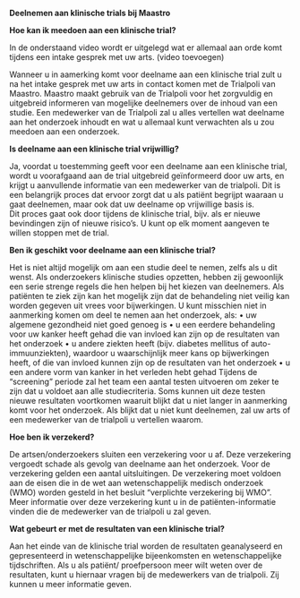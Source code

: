 **Deelnemen aan klinische trials bij Maastro**

**Hoe kan ik meedoen aan een klinische trial?**

In de onderstaand video wordt er uitgelegd wat er allemaal aan orde komt tijdens een intake gesprek met uw arts. (video toevoegen)

Wanneer u in aamerking komt voor deelname aan een klinische trial zult u na het intake gesprek met uw arts in contact komen met de Trialpoli van Maastro.
Maastro maakt gebruik van de Trialpoli voor het zorgvuldig en uitgebreid informeren van mogelijke deelnemers over de inhoud van een studie. Een medewerker van de Trialpoli zal u alles vertellen wat deelname aan het onderzoek inhoudt en wat u allemaal kunt verwachten als u zou meedoen aan een onderzoek. 

**Is deelname aan een klinische trial vrijwillig?**

Ja, voordat u toestemming geeft voor een deelname aan een klinische trial, wordt u voorafgaand aan de trial uitgebreid geïnformeerd door uw arts, en krijgt u aanvullende informatie van een medewerker van de trialpoli. Dit is een belangrijk proces dat ervoor zorgt dat u als patiënt begrijpt waaraan u gaat deelnemen, maar ook dat uw deelname op vrijwillige basis is.   
Dit proces gaat ook door tijdens de klinische trial, bijv. als er nieuwe bevindingen zijn of nieuwe risico’s. U kunt op elk moment aangeven te willen stoppen met de trial.

**Ben ik geschikt voor deelname aan een klinische trial?**

Het is niet altijd mogelijk om aan een studie deel te nemen, zelfs als u dit wenst. Als onderzoekers klinische studies opzetten, hebben zij gewoonlijk een serie strenge regels die hen helpen bij het kiezen van deelnemers. Als patiënten te ziek zijn kan het mogelijk zijn dat de behandeling niet veilig kan worden gegeven uit vrees voor bijwerkingen.
U kunt misschien niet in aanmerking komen om deel te nemen aan het onderzoek, als:
•	uw algemene gezondheid niet goed genoeg is 
•	u een eerdere behandeling voor uw kanker heeft gehad die van invloed kan zijn op de resultaten van het onderzoek
•	u andere ziekten heeft (bijv. diabetes mellitus of auto-immuunziekten), waardoor u waarschijnlijk meer kans op bijwerkingen heeft, of die van invloed kunnen zijn op de resultaten van het onderzoek
•	u een andere vorm van kanker in het verleden hebt gehad
Tijdens de “screening” periode zal het team een aantal testen uitvoeren om zeker te zijn dat u voldoet aan alle studiecriteria. Soms kunnen uit deze testen nieuwe resultaten voortkomen waaruit blijkt dat u niet langer in aanmerking komt voor het onderzoek.
Als blijkt dat u niet kunt deelnemen, zal uw arts of een medewerker van de trialpoli u vertellen waarom.

**Hoe ben ik verzekerd?**

De artsen/onderzoekers sluiten een verzekering voor u af. Deze verzekering vergoedt schade als gevolg van deelname aan het onderzoek. Voor de verzekering gelden een aantal uitsluitingen.  De verzekering moet voldoen aan de eisen die in de wet aan wetenschappelijk medisch onderzoek (WMO) worden gesteld in het besluit “verplichte verzekering bij WMO”. Meer informatie over deze verzekering kunt u in de patiënten-informatie vinden die de medewerker van de trialpoli u zal geven.

**Wat gebeurt er met de resultaten van een klinische trial?**

Aan het einde van de klinische trial worden de resultaten geanalyseerd en gepresenteerd in wetenschappelijke bijeenkomsten en wetenschappelijke tijdschriften. Als u als patiënt/ proefpersoon meer wilt weten over de resultaten, kunt u hiernaar vragen bij de medewerkers van de trialpoli. Zij kunnen u meer informatie geven.
